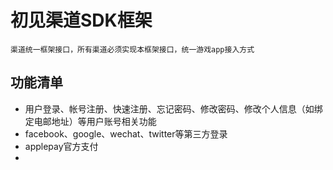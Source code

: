 # 初见渠道SDK框架
	
	渠道统一框架接口，所有渠道必须实现本框架接口，统一游戏app接入方式

## 功能清单
- 用户登录、帐号注册、快速注册、忘记密码、修改密码、修改个人信息（如绑定电邮地址）等用户账号相关功能
- facebook、google、wechat、twitter等第三方登录
- applepay官方支付
- 


